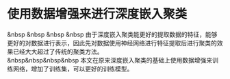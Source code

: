 # 使用数据增强来进行深度嵌入聚类 
&nbsp &nbsp &nbsp &nbsp 由于深度嵌入聚类能更好的提取数据的特征，能够更好的对数据进行表示，因此先对数据使用神经网络进行特征提取后进行聚类的效果已经大大超过了传统的聚类方法。<br/>
&nbsp&nbsp&nbsp&nbsp 本文在原来深度嵌入聚类的基础上使用数据增强来训练网络，增加了训练集，可以更好的训练模型。
